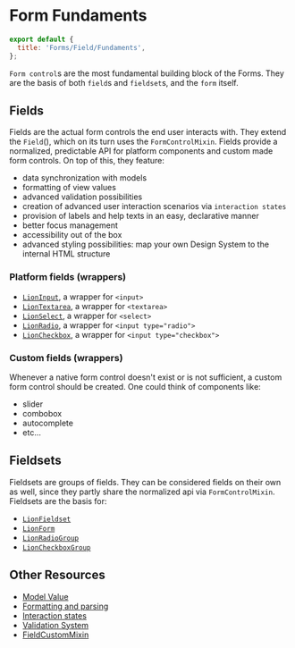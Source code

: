 [//]: # 'AUTO INSERT HEADER PREPUBLISH'

# Form Fundaments

```js script
export default {
  title: 'Forms/Field/Fundaments',
};
```

`Form control`s are the most fundamental building block of the Forms. They are the basis of
both `field`s and `fieldset`s, and the `form` itself.

## Fields

Fields are the actual form controls the end user interacts with.
They extend the `Field`(), which on its turn uses the `FormControlMixin`.
Fields provide a normalized, predictable API for platform components and custom made form controls.
On top of this, they feature:

- data synchronization with models
- formatting of view values
- advanced validation possibilities
- creation of advanced user interaction scenarios via `interaction states`
- provision of labels and help texts in an easy, declarative manner
- better focus management
- accessibility out of the box
- advanced styling possibilities: map your own Design System to the internal HTML structure

### Platform fields (wrappers)

- [`LionInput`](../../input/), a wrapper for `<input>`
- [`LionTextarea`](../../textarea/), a wrapper for `<textarea>`
- [`LionSelect`](../../select/), a wrapper for `<select>`
- [`LionRadio`](../../radio/), a wrapper for `<input type="radio">`
- [`LionCheckbox`](../../checkbox/), a wrapper for `<input type="checkbox">`

### Custom fields (wrappers)

Whenever a native form control doesn't exist or is not sufficient, a custom form control should
be created. One could think of components like:

- slider
- combobox
- autocomplete
- etc...

## Fieldsets

Fieldsets are groups of fields. They can be considered fields on their own as well, since they
partly share the normalized api via `FormControlMixin`.
Fieldsets are the basis for:

- [`LionFieldset`](../../fieldset/)
- [`LionForm`](../../form/)
- [`LionRadioGroup`](../../radio-group/)
- [`LionCheckboxGroup`](../../checkbox-group/)

## Other Resources

- [Model Value](./modelValue.md)
- [Formatting and parsing](./FormattingAndParsing.md)
- [Interaction states](./InteractionStates.md)
- [Validation System](../../validate/docs/ValidationSystem.md)
- [FieldCustomMixin](./FieldCustomMixin.md)
